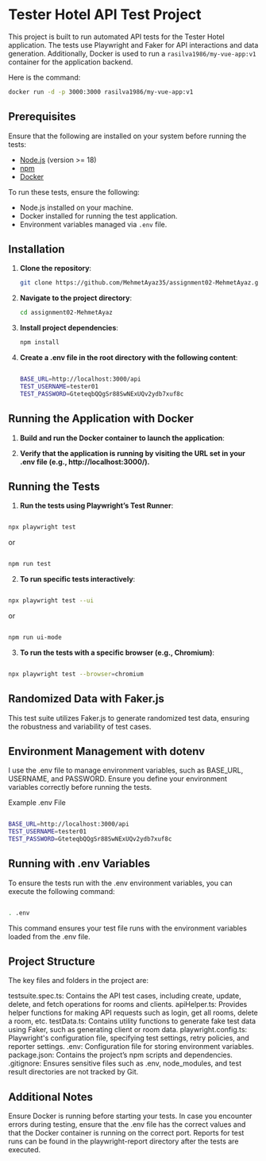 # Tester Hotel API Test Project

This project is built to run automated API tests for the Tester Hotel application. The tests use Playwright and Faker for API interactions and data generation. Additionally, Docker is used to run a `rasilva1986/my-vue-app:v1` container for the application backend.

Here is the command:
  ```bash
  docker run -d -p 3000:3000 rasilva1986/my-vue-app:v1
  ```

## Prerequisites

Ensure that the following are installed on your system before running the tests:

- [Node.js](https://nodejs.org/) (version >= 18)
- [npm](https://www.npmjs.com/)
- [Docker](https://www.docker.com/)

To run these tests, ensure the following:
- Node.js installed on your machine.
- Docker installed for running the test application.
- Environment variables managed via `.env` file.

## Installation

1. **Clone the repository**:
   ```bash
   git clone https://github.com/MehmetAyaz35/assignment02-MehmetAyaz.git
   ```
2. **Navigate to the project directory**:

   ```bash
   cd assignment02-MehmetAyaz
    ```
3. **Install project dependencies**:

   ```bash
   npm install
    ```
4. **Create a .env file in the root directory with the following content**:

   ```bash
   
   BASE_URL=http://localhost:3000/api
   TEST_USERNAME=tester01
   TEST_PASSWORD=GteteqbQQgSr88SwNExUQv2ydb7xuf8c
    ```
## Running the Application with Docker
1. **Build and run the Docker container to launch the application**:

2. **Verify that the application is running by visiting the URL set in your .env file (e.g., http://localhost:3000/).**

## Running the Tests
1. **Run the tests using Playwright’s Test Runner**:

```bash

npx playwright test
 ```
 or 

```bash

npm run test
```
 

2. **To run specific tests interactively**:

```bash

npx playwright test --ui
 ```
 or

```bash

npm run ui-mode
```
3. **To run the tests with a specific browser (e.g., Chromium)**:

```bash

npx playwright test --browser=chromium
 ```
## Randomized Data with Faker.js
This test suite utilizes Faker.js to generate randomized test data, ensuring the robustness and variability of test cases. 

## Environment Management with dotenv
I use the .env file to manage environment variables, such as BASE_URL, USERNAME, and PASSWORD. Ensure you define your environment variables correctly before running the tests.

Example .env File
```bash

BASE_URL=http://localhost:3000/api
TEST_USERNAME=tester01
TEST_PASSWORD=GteteqbQQgSr88SwNExUQv2ydb7xuf8c
 ```
## Running with .env Variables
To ensure the tests run with the .env environment variables, you can execute the following command:

```bash

. .env
```
This command ensures your test file runs with the environment variables loaded from the .env file.

## Project Structure
The key files and folders in the project are:

testsuite.spec.ts: Contains the API test cases, including create, update, delete, and fetch operations for rooms and clients.
apiHelper.ts: Provides helper functions for making API requests such as login, get all rooms, delete a room, etc.
testData.ts: Contains utility functions to generate fake test data using Faker, such as generating client or room data.
playwright.config.ts: Playwright's configuration file, specifying test settings, retry policies, and reporter settings.
.env: Configuration file for storing environment variables.
package.json: Contains the project’s npm scripts and dependencies.
.gitignore: Ensures sensitive files such as .env, node_modules, and test result directories are not tracked by Git.

## Additional Notes
Ensure Docker is running before starting your tests.
In case you encounter errors during testing, ensure that the .env file has the correct values and that the Docker container is running on the correct port.
Reports for test runs can be found in the playwright-report directory after the tests are executed.
